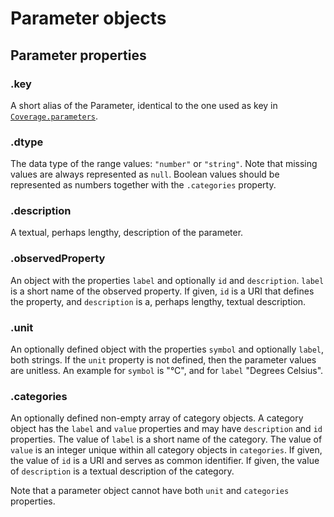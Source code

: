 # Parameter objects

## Parameter properties

### .key

A short alias of the Parameter, identical to the one used as key in [`Coverage.parameters`](Coverage.md#parameters).

### .dtype

The data type of the range values: `"number"` or `"string"`. Note that missing values are always represented as `null`. Boolean values should be represented as numbers together with the `.categories` property.

### .description

A textual, perhaps lengthy, description of the parameter.

### .observedProperty

An object with the properties `label` and optionally `id` and `description`. `label` is a short name of the observed property. If given, `id` is a URI that defines the property, and `description` is a, perhaps lengthy, textual description.

### .unit

An optionally defined object with the properties `symbol` and optionally `label`, both strings. If the `unit` property is not defined, then the parameter values are unitless. An example for `symbol` is "°C", and for `label` "Degrees Celsius".

### .categories

An optionally defined non-empty array of category objects. A category object has the `label` and `value` properties and may have `description` and `id` properties. The value of `label` is a short name of the category. The value of `value` is an integer unique within all category objects in `categories`. If given, the value of `id` is a URI and serves as common identifier. If given, the value of `description` is a textual description of the category.

Note that a parameter object cannot have both `unit` and `categories` properties.
